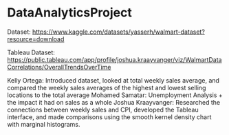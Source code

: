 # DataAnalyticsProject
  Dataset: https://www.kaggle.com/datasets/yasserh/walmart-dataset?resource=download
  
  Tableau Dataset: https://public.tableau.com/app/profile/joshua.kraayvanger/viz/WalmartDataCorrelations/OverallTrendsOverTime

  Kelly Ortega: Introduced dataset, looked at total weekly sales average, and compared the weekly sales averages of the highest and lowest selling locations to the total average
  Mohamed Samatar: Unemployment Analysis + the impact it had on sales as a whole
  Joshua Kraayvanger: Researched the connections between weekly sales and CPI, developed the Tableau interface, and made comparisons using the smooth kernel density chart with marginal histograms.
